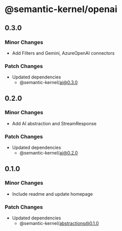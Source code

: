 # @semantic-kernel/openai

## 0.3.0

### Minor Changes

- Add Filters and Gemini, AzureOpenAI connectors

### Patch Changes

- Updated dependencies
  - @semantic-kernel/ai@0.3.0

## 0.2.0

### Minor Changes

- Add AI abstraction and StreamResponse

### Patch Changes

- Updated dependencies
  - @semantic-kernel/ai@0.2.0

## 0.1.0

### Minor Changes

- Include readme and update homepage

### Patch Changes

- Updated dependencies
  - @semantic-kernel/abstractions@0.1.0
